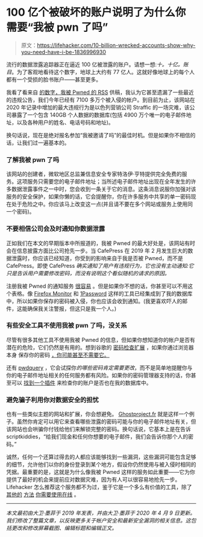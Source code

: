 # 100 亿个被破坏的账户说明了为什么你需要“我被 pwn 了吗”

> 原文：<https://lifehacker.com/10-billion-wrecked-accounts-show-why-you-need-have-i-be-1836996930>

流行的数据泄露追踪器正在逼近 100 亿被泄露的账户。请想一想:*十。十亿。账目*。为了客观地看待这个数字，地球上大约有 77 亿人。这就好像地球上的每个人都有一个受损的脸书账户——甚至更多。



我看了看来自 [的数字，我被 Pwned 的 RSS](https://feeds.feedburner.com/HaveIBeenPwnedLatestBreaches) 供稿，我认为它甚至遗漏了一些最近的违规公告，我们今年已经有 7100 多万个被入侵的帐户。到目前为止，该网站在 2020 年记录中增加的最大违规行为是以色列营销公司 Straffic 的一场灾难，该公司暴露了一个包含 140GB 个人数据的数据库(包括 4900 万个唯一的电子邮件地址，以及各种用户的姓名、电话号码和地址)。

换句话说，现在是绝对报名参加“我被邀请了吗”的最佳时机。但是如果你不相信的话，让我们过一遍基本的。

### **了解我被 pwn 了吗**

该网站的创建者，微软地区总监兼信息安全专家特洛伊·亨特提供完全免费的服务。这项服务只需要您的电子邮件地址；当所述电子邮件地址出现在全年发生的许多数据泄露事件之一中时，您会收到一条关于它的消息。这条消息说服你加强对该服务的安全保护，如果你懒的话，它会提醒你，你在许多服务中共享的单一密码现在处于危险之中。你应该马上改变这一点(并且请不要在多个网站或服务上使用同一个密码)。

### **不要相信公司会及时通知你数据泄露**

正如我们在本文的早期版本中所报道的，我被 Pwned 的最大好处是，该网站有时会在信息披露方面比公司抢先一步。当 CafePress 在 2019 年 2 月发生巨大的数据泄露时，你应该已经知道，你受到的影响来自于我是否被 Pwned，而不是 CafePress。即使 CafePress *确实通知了用户有违规行为，它也没有主动通知:它只是告诉用户需要修改密码，而没有说明这个看似随机的请求的原因。*

注册我被 Pwned 的通知服务 [很容易](https://haveibeenpwned.com/NotifyMe) 。但是如果你不想的话，你甚至可以不用这个表格。像 [Firefox Monitor](https://monitor.firefox.com/) 和 [1Password](https://blog.1password.com/finding-pwned-passwords-with-1password/) 这样的工具已经集成到了我的数据库中，所以如果你保存的密码被入侵，你也应该会收到通知。(我更喜欢吓人的邮件，这能确保我关注警报，但这只是我一个人。)

### **有些安全工具不使用我被 pwn 了吗，没关系**

尽管有很多其他工具不使用我被 Pwned 的信息，但如果你想知道你的帐户是否有潜在的危险，它们仍然是有用的。想到谷歌的 [密码检查扩展](http://od/) ，如果你通过浏览器本身 保存你的密码 [，你可能甚至不需要它。](https://passwords.google.com/)

还有 [pwdquery](https://pwdquery.xyz/) ，它会试探你*的哪些密码肯定需要更改*，而不是简单地提醒你与你的电子邮件地址相关的任何服务都有风险。如果你的密码管理器支持的话，你甚至可以 [找到一个插件](https://github.com/mihaifm/HIBPOfflineCheck) 来检查你的账户是否也在我的数据库中。

### **避免骗子利用你对数据安全的担忧**

也有一些类似主题的网站和扩展，你会想避免。 [Ghostproject.fr](https://ghostproject.fr/) 就是这样一个例子。虽然你肯定可以用它来查看哪些泄露的密码可能与你的电子邮件地址有关，但该网站也会哄骗你付钱给他们来解锁完整的密码。换句话说，它基本上是在告诉 scriptkiddies，“给我们现金和任何你想要的电子邮件，我们会告诉你那个人的密码。”

诚然，任何一个还算过得去的人都应该能够找到一些漏洞，这些漏洞可能包含足够的细节，允许他们以你的身份登录到某个地方，假设你仍然使用与被入侵时相同的凭据。最重要的是，这就是为什么像我被 Pwned 这样的服务如此重要——它为你提供了最好的机会来提前应对数据灾难，因为有人可以很容易地抢先一步。Lifehacker 怎么推荐这个服务都不为过，鉴于它是一个多么有价值的工具，除了[其他的](https://lifehacker.com/here-are-the-best-account-security-methods-according-t-1834946499) [方法](https://lifehacker.com/when-a-company-asks-you-to-reset-your-password-should-1837516590) [你需要使用](https://lifehacker.com/how-to-prevent-and-respond-to-a-sim-swap-scam-1835627474)[在线](https://lifehacker.com/switch-from-google-authenticator-to-a-more-secure-2fa-a-1842212483) 。

* * *

*本文最初由大卫·墨菲于 2019 年发表，并由大卫·墨菲于 2020 年 4 月 9 日更新。我们修改了整篇文章，以反映更多关于帐户安全和最新安全漏洞的相关信息。这包括更改和修改屏幕截图、编辑标题和编辑正文。*